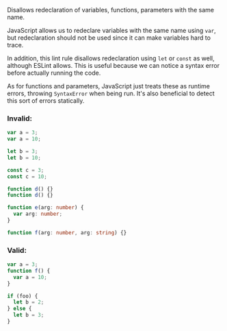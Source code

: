 Disallows redeclaration of variables, functions, parameters with the same
name.

JavaScript allows us to redeclare variables with the same name using `var`, but
redeclaration should not be used since it can make variables hard to trace.

In addition, this lint rule disallows redeclaration using `let` or `const` as
well, although ESLint allows. This is useful because we can notice a syntax
error before actually running the code.

As for functions and parameters, JavaScript just treats these as runtime errors,
throwing `SyntaxError` when being run. It's also beneficial to detect this sort
of errors statically.

### Invalid:

```typescript
var a = 3;
var a = 10;

let b = 3;
let b = 10;

const c = 3;
const c = 10;

function d() {}
function d() {}

function e(arg: number) {
  var arg: number;
}

function f(arg: number, arg: string) {}
```

### Valid:

```typescript
var a = 3;
function f() {
  var a = 10;
}

if (foo) {
  let b = 2;
} else {
  let b = 3;
}
```
